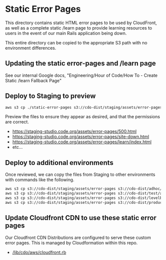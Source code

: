 # Static Error Pages

This directory contains static HTML error pages to be used by CloudFront, as well as a complete static /learn page to provide learning resources to users in the event of our main Rails application being down.

This entire directory can be copied to the appropriate S3 path with no environment differences.

## Updating the static error-pages and /learn page

See our internal Google docs, "Engineering/Hour of Code/How To - Create Static /learn Fallback Page"

## Deploy to Staging to preview

```bash
aws s3 cp ./static-error-pages s3://cdo-dist/staging/assets/error-pages --recursive --acl public-read
```

Preview the files to ensure they appear as desired, and that the permissions are correct.

* https://staging-studio.code.org/assets/error-pages/500.html
* https://staging-studio.code.org/assets/error-pages/site-down.html
* https://staging-studio.code.org/assets/error-pages/learn/index.html
* etc...

## Deploy to additional environments

Once reviewed, we can copy the files from Staging to other environments with commands like the following.

```bash
aws s3 cp s3://cdo-dist/staging/assets/error-pages s3://cdo-dist/adhoc/assets/error-pages --recursive --acl public-read
aws s3 cp s3://cdo-dist/staging/assets/error-pages s3://cdo-dist/test/assets/error-pages --recursive --acl public-read
aws s3 cp s3://cdo-dist/staging/assets/error-pages s3://cdo-dist/levelbuilder/assets/error-pages --recursive --acl public-read
aws s3 cp s3://cdo-dist/staging/assets/error-pages s3://cdo-dist/production/assets/error-pages --recursive --acl public-read
```

## Update Cloudfront CDN to use these static error pages

Our Cloudfront CDN Distributions are configured to serve these custom error pages. This is managed by Cloudformation within this repo.

* [/lib/cdo/aws/cloudfront.rb](/lib/cdo/aws/cloudfront.rb)
